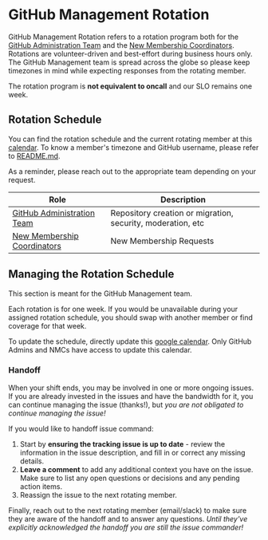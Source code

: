 # GitHub Management Rotation

GitHub Management Rotation refers to a rotation program both for the
[GitHub Administration Team] and the [New Membership Coordinators].
Rotations are volunteer-driven and best-effort during business hours only.
The GitHub Management team is spread across the globe so please keep timezones
in mind while expecting responses from the rotating member.

The rotation program is **not equivalent to oncall** and our SLO remains
one week.

## Rotation Schedule

You can find the rotation schedule and the current rotating member at this [calendar].
To know a member's timezone and GitHub username, please refer to [README.md].

As a reminder, please reach out to the appropriate team depending on your request.

| Role | Description |
| ---- | ----------- |
| [GitHub Administration Team] | Repository creation or migration, security, moderation, etc |
| [New Membership Coordinators] | New Membership Requests |

## Managing the Rotation Schedule

This section is meant for the GitHub Management team.

Each rotation is for one week. If you would be unavailable during
your assigned rotation schedule, you should swap with another member or
find coverage for that week.

To update the schedule, directly update this [google calendar]. Only GitHub Admins
and NMCs have access to update this calendar.

### Handoff

When your shift ends, you may be involved in one or more ongoing
issues. If you are already invested in the issues and have the bandwidth
for it, you can continue managing the issue (thanks!), but _you are not
obligated to continue managing the issue!_

If you would like to handoff issue command:

1.  Start by **ensuring the tracking issue is up to date** - review the
    information in the issue description, and fill in or correct any missing
    details.
2.  **Leave a comment** to add any additional context you have on the
    issue. Make sure to list any open questions or decisions and any pending
    action items.
3.  Reassign the issue to the next rotating member.

Finally, reach out to the next rotating member (email/slack) to make
sure they are aware of the handoff and to answer any questions. _Until they've
explicitly acknowledged the handoff you are still the issue commander!_


[GitHub Administration Team]: /github-management/README.md#github-administration-team
[New Membership Coordinators]: /github-management/README.md#new-membership-coordinator
<!-- TODO: publish calendar to k8s.dev -->
[calendar]: TODO
[google calendar]: TODO
[README.md]: /github-management/README.md
